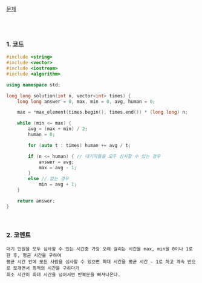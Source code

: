 [문제]()

<br>
<br>

### 1. 코드

```cpp
#include <string>
#include <vector>
#include <iostream>
#include <algorithm>

using namespace std;

long long solution(int n, vector<int> times) {
	long long answer = 0, max, min = 0, avg, human = 0;

	max = *max_element(times.begin(), times.end()) * (long long) n;

	while (min <= max) {
		avg = (max + min) / 2;
		human = 0;

		for (auto t : times) human += avg / t;

		if (n <= human) { // 대기자들을 모두 심사할 수 있는 경우
			answer = avg;
			max = avg - 1;
		}
		else // 없는 경우
			min = avg + 1;
	}

	return answer;
}
```

<br>

### 2. 코멘트 

    대기 인원을 모두 심사할 수 있는 시간중 가장 오래 걸리는 시간을 max, min을 0이나 1로 한 후, 평균 시간을 구하여 
    평균 시간 안에 모든 사람을 심사할 수 있으면 최대 시간을 평균 시간 - 1로 하고 계속 반으로 쪼개면서 최적의 시간을 구하다가
    최소 시간이 최대 시간을 넘어서면 반복문을 빠져나온다. 
